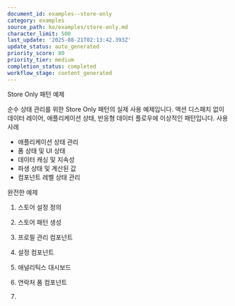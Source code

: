 ```yaml
---
document_id: examples--store-only
category: examples
source_path: ko/examples/store-only.md
character_limit: 500
last_update: '2025-08-21T02:13:42.393Z'
update_status: auto_generated
priority_score: 80
priority_tier: medium
completion_status: completed
workflow_stage: content_generated
---
```

Store Only 패턴 예제

순수 상태 관리를 위한 Store Only 패턴의 실제 사용 예제입니다. 액션 디스패치 없이 데이터 레이어, 애플리케이션 상태, 반응형 데이터 플로우에 이상적인 패턴입니다. 사용 사례

- 애플리케이션 상태 관리
- 폼 상태 및 UI 상태
- 데이터 캐싱 및 지속성
- 파생 상태 및 계산된 값
- 컴포넌트 레벨 상태 관리

완전한 예제

1. 스토어 설정 정의

2. 스토어 패턴 생성

3. 프로필 관리 컴포넌트

4. 설정 컴포넌트

5. 애널리틱스 대시보드

6. 연락처 폼 컴포넌트

7.
